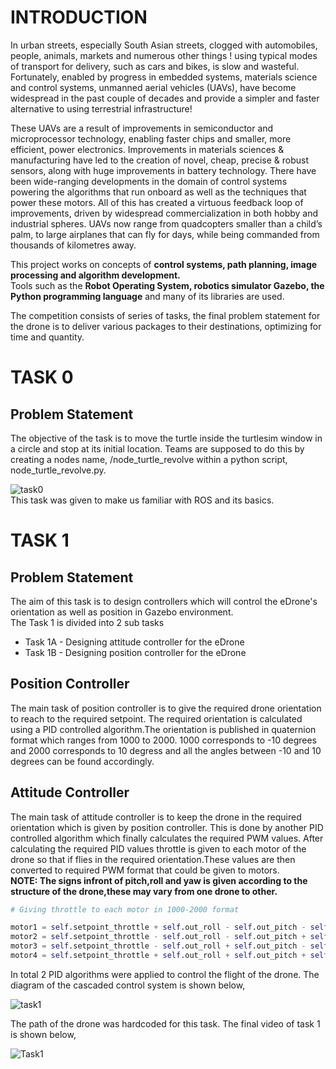 # INTRODUCTION
In urban streets, especially South Asian streets, clogged with automobiles, people, animals, markets and numerous other things ! using typical modes of transport for delivery, such as cars and bikes, is slow and wasteful. Fortunately, enabled by progress in embedded systems, materials science and control systems, unmanned aerial vehicles (UAVs), have become widespread in the past couple of decades and provide a simpler and faster alternative to using terrestrial infrastructure!<br>

These UAVs are a result of improvements in semiconductor and microprocessor technology, enabling faster chips and smaller, more efficient, power electronics. Improvements in materials sciences & manufacturing have led to the creation of novel, cheap, precise & robust sensors, along with huge improvements in battery technology. There have been wide-ranging developments in the domain of control systems powering the algorithms that run onboard as well as the techniques that power these motors. All of this has created a virtuous feedback loop of improvements, driven by widespread commercialization in both hobby and industrial spheres. UAVs now range from quadcopters smaller than a child’s palm, to large airplanes that can fly for days, while being commanded from thousands of kilometres away.<br>

This project works on concepts of <b>control systems, path planning, image processing and algorithm development.</b><br>
Tools such as the <b>Robot Operating System, robotics simulator Gazebo, the Python programming language</b> and many of its libraries are used.<br>

The competition consists of series of tasks, the final problem statement for the drone is to deliver various packages to their destinations, optimizing for time and quantity.<br>

# TASK 0
## Problem Statement
The objective of the task is to move the turtle inside the turtlesim window in a circle and stop at its initial location.
Teams are supposed to do this by creating a nodes name, /node_turtle_revolve within a python script, node_turtle_revolve.py.<br>

![task0](https://github.com/AshishChouhan85/VITARANA-DRONE/blob/main/vitarana_drone/scripts/Task_0_VD_0614/VD_0614.png)<br>
This task was given to make us familiar with ROS and its basics.<br>

# TASK 1
## Problem Statement
The aim of this task is to design controllers which will control the eDrone's orientation as well as position in Gazebo environment.<br>
The Task 1 is divided into 2 sub tasks<br>
- Task 1A - Designing attitude controller for the eDrone<br>
- Task 1B - Designing position controller for the eDrone<br>

## Position Controller
The main task of position controller is to give the required drone orientation to reach to the required setpoint. The required orientation is calculated using a PID controlled algorithm.The orientation is published in quaternion format which ranges from 1000 to 2000. 1000 corresponds to -10 degrees and 2000 corresponds to 10 degress and all the angles between -10 and 10 degrees can be found accordingly.



## Attitude Controller
The main task of attitude controller is to keep the drone in the required orientation which is given by position controller. This is done by another PID controlled algorithm which finally calculates the required PWM values. After calculating the required PID values throttle is given to each motor of the drone so that if flies in the required orientation.These values are then converted to required PWM format that could be given to motors.<br>
<b>NOTE: The signs infront of pitch,roll and yaw is given according to the structure of the drone,these may vary from one drone to other.</b>

```python
# Giving throttle to each motor in 1000-2000 format

motor1 = self.setpoint_throttle + self.out_roll - self.out_pitch - self.out_yaw
motor2 = self.setpoint_throttle - self.out_roll - self.out_pitch + self.out_yaw
motor3 = self.setpoint_throttle - self.out_roll + self.out_pitch - self.out_yaw
motor4 = self.setpoint_throttle + self.out_roll + self.out_pitch + self.out_yaw

```
In total 2 PID algorithms were applied to control the flight of the drone. The diagram of the cascaded control system is shown below,

![task1](https://github.com/AshishChouhan85/VITARANA-DRONE/blob/main/Images/Cascaded%20Control%20System.png)<br>

The path of the drone was hardcoded for this task. The final video of task 1 is shown below,

![Task1](https://user-images.githubusercontent.com/60431758/112194024-7983d800-8c2e-11eb-95e3-cb833fc3441a.gif)<br>






